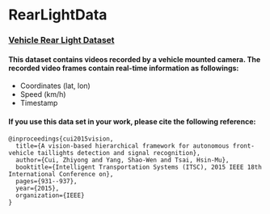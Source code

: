 # RearLightData
### [Vehicle Rear Light Dataset](https://drive.google.com/drive/folders/1Ms8fEpXBlWMVXpPvHbWTqWiHNB6-qaJy?usp=sharing)
#### This dataset contains videos recorded by a vehicle mounted camera. The recorded video frames contain real-time information as followings:
* Coordinates (lat, lon)
* Speed (km/h)
* Timestamp
#### If you use this data set in your work, please cite the following reference:
```
@inproceedings{cui2015vision,
  title={A vision-based hierarchical framework for autonomous front-vehicle taillights detection and signal recognition},
  author={Cui, Zhiyong and Yang, Shao-Wen and Tsai, Hsin-Mu},
  booktitle={Intelligent Transportation Systems (ITSC), 2015 IEEE 18th International Conference on},
  pages={931--937},
  year={2015},
  organization={IEEE}
}
```

